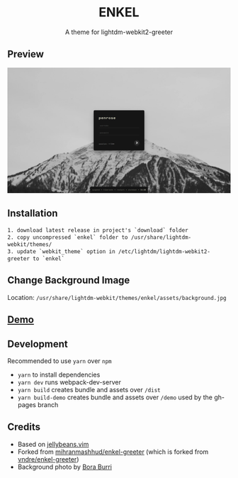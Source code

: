 <div align=center>
    <h1>ENKEL</h1>
    A theme for lightdm-webkit2-greeter
</div>

## Preview
![preview](preview.png)

## Installation
```
1. download latest release in project's `download` folder
2. copy uncompressed `enkel` folder to /usr/share/lightdm-webkit/themes/
3. update `webkit_theme` option in /etc/lightdm/lightdm-webkit2-greeter to `enkel`
```
## Change Background Image

Location: `/usr/share/lightdm-webkit/themes/enkel/assets/background.jpg`

## [Demo](https://mihranmashhud.github.io/enkel-greeter/)



## Development

Recommended to use `yarn` over `npm`

- `yarn` to install dependencies
- `yarn dev` runs webpack-dev-server
- `yarn build` creates bundle and assets over `/dist`
- `yarn build-demo` creates bundle and assets over `/demo` used by the gh-pages branch

## Credits
- Based on [jellybeans.vim](https://github.com/nanotech/jellybeans.vim)
- Forked from [mihranmashhud/enkel-greeter](https://github.com/mihranmashhud/enkel-greeter) (which is forked from [vndre/enkel-greeter](https://github.com/vndre/enkel-greeter))
- Background photo by [Bora Burri](https://unsplash.com/@borapic)
